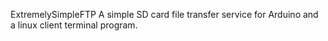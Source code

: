  ExtremelySimpleFTP
A simple SD card file transfer service for Arduino and a linux client terminal program.

